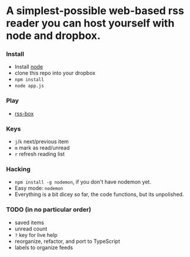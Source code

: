 A simplest-possible web-based rss reader you can host yourself with node and dropbox.
===

### Install

 - Install [node](http://nodejs.org)
 - clone this repo into your dropbox
 - `npm install`
 - `node app.js`

### Play
 - [rss-box](http://localhost:3000)

### Keys
 - `j`/`k` next/previous item
 - `m` mark as read/unread
 - `r` refresh reading list

### Hacking

 - `npm install -g nodemon`, if you don't have nodemon yet.
 - Easy mode: `nodemon`
 - Everything is a bit dicey so far, the code functions, but its unpolished.

### TODO (in no particular order)
 - saved items
 - unread count
 - `?` key for live help
 - reorganize, refactor, and port to TypeScript
 - labels to organize feeds
